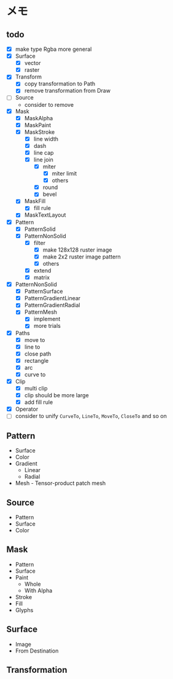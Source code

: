メモ
====

todo
----

* [x] make type Rgba more general
* [x] Surface
	+ [x] vector
	+ [x] raster
* [x] Transform
	+ [x] copy transformation to Path
	+ [x] remove transformation from Draw
* [ ] Source
	+ consider to remove
* [x] Mask
	+ [x] MaskAlpha
	+ [x] MaskPaint
	+ [x] MaskStroke
		- [x] line width
		- [x] dash
		- [x] line cap
		- [x] line join
			* [x] miter
				+ [x] miter limit
				+ [x] others
			* [x] round
			* [x] bevel
	+ [x] MaskFill
		- [x] fill rule
	+ [x] MaskTextLayout
* [x] Pattern
	+ [x] PatternSolid
	+ [x] PatternNonSolid
		- [x] filter
			* [x] make 128x128 ruster image
			* [x] make 2x2 ruster image pattern
			* [x] others
		- [x] extend
		- [x] matrix
* [x] PatternNonSolid
	+ [x] PatternSurface
	+ [x] PatternGradientLinear
	+ [x] PatternGradientRadial
	+ [x] PatternMesh
		- [x] implement
		- [x] more trials
* [x] Paths
	+ [x] move to
	+ [x] line to
	+ [x] close path
	+ [x] rectangle
	+ [x] arc
	+ [x] curve to
* [x] Clip
	+ [x] multi clip
	+ [x] clip should be more large
	+ [x] add fill rule
* [x] Operator
* [ ] consider to unify `CurveTo`, `LineTo`, `MoveTo`, `CloseTo` and so on

Pattern
------

* Surface
* Color
* Gradient
	+ Linear
	+ Radial
* Mesh - Tensor-product patch mesh

Source
------

* Pattern
* Surface
* Color

Mask
----

* Pattern
* Surface
* Paint
	+ Whole
	+ With Alpha
* Stroke
* Fill
* Glyphs

Surface
-------

* Image
* From Destination

Transformation
--------------

